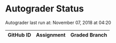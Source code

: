 # Autograder Status
Autograder last run at: November 07, 2018 at 04:20

| GitHub ID | Assignment | Graded Branch |
|-----------|------------|---------------|
